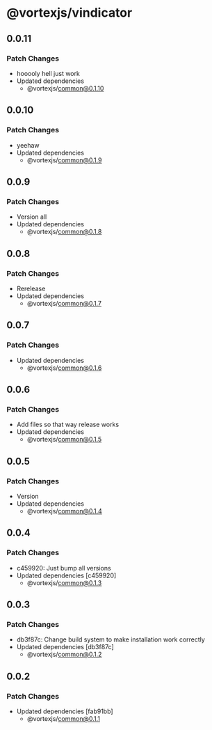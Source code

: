 # @vortexjs/vindicator

## 0.0.11

### Patch Changes

- hooooly hell just work
- Updated dependencies
  - @vortexjs/common@0.1.10

## 0.0.10

### Patch Changes

- yeehaw
- Updated dependencies
  - @vortexjs/common@0.1.9

## 0.0.9

### Patch Changes

- Version all
- Updated dependencies
  - @vortexjs/common@0.1.8

## 0.0.8

### Patch Changes

- Rerelease
- Updated dependencies
  - @vortexjs/common@0.1.7

## 0.0.7

### Patch Changes

- Updated dependencies
  - @vortexjs/common@0.1.6

## 0.0.6

### Patch Changes

- Add files so that way release works
- Updated dependencies
  - @vortexjs/common@0.1.5

## 0.0.5

### Patch Changes

- Version
- Updated dependencies
  - @vortexjs/common@0.1.4

## 0.0.4

### Patch Changes

- c459920: Just bump all versions
- Updated dependencies [c459920]
  - @vortexjs/common@0.1.3

## 0.0.3

### Patch Changes

- db3f87c: Change build system to make installation work correctly
- Updated dependencies [db3f87c]
  - @vortexjs/common@0.1.2

## 0.0.2

### Patch Changes

- Updated dependencies [fab91bb]
  - @vortexjs/common@0.1.1

